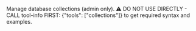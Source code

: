 Manage database collections (admin only). ⚠️ DO NOT USE DIRECTLY - CALL tool-info FIRST: {"tools": ["collections"]} to get required syntax and examples.